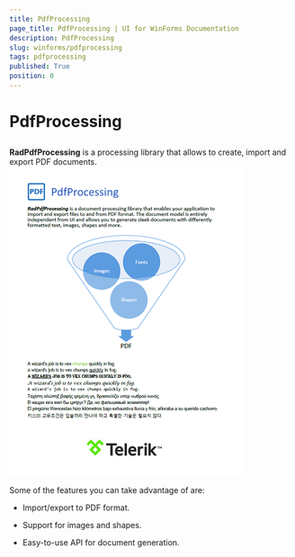```yaml
---
title: PdfProcessing
page_title: PdfProcessing | UI for WinForms Documentation
description: PdfProcessing
slug: winforms/pdfprocessing
tags: pdfprocessing
published: True
position: 0
---
```


# PdfProcessing

## 

__RadPdfProcessing__ is a processing library that allows to create, import and export PDF documents.<br>![pdfprocessing-overview 001](images/pdfprocessing-overview001.png)

Some of the features you can take advantage of are:

* Import/export to PDF format.

* Support for images and shapes.

* Easy-to-use API for document generation.
            
